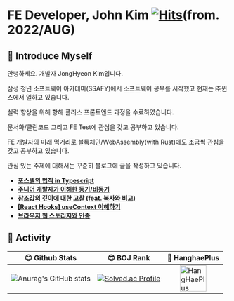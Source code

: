 # FE Developer, John Kim  [![Hits](https://hits.seeyoufarm.com/api/count/incr/badge.svg?url=https%3A%2F%2Fgithub.com%2FJhon-Kim93&count_bg=%2379C83D&title_bg=%23555555&icon=&icon_color=%23E7E7E7&title=hits&edge_flat=false)](https://hits.seeyoufarm.com)(from. 2022/AUG)


## 📝 Introduce Myself

안녕하세요. 개발자 JongHyeon Kim입니다.

삼성 청년 소프트웨어 아카데미(SSAFY)에서 소프트웨어 공부를 시작했고 현재는 ㈜윈스에서 일하고 있습니다.

실력 향상을 위해 항해 플러스 프론트엔드 과정을 수료하였습니다.

문서화/클린코드 그리고 FE Test에 관심을 갖고 공부하고 있습니다.

FE 개발자의 미래 먹거리로 블록체인/WebAssembly(with Rust)에도 조금씩 관심을 갖고 공부하고 있습니다.

관심 있는 주제에 대해서는 꾸준히 블로그에 글을 작성하고 있습니다.
- **[포스텔의 법칙 in Typescript](https://jhon-kim93.tistory.com/70)**
- **[주니어 개발자가 이해한 동기/비동기](https://jhon-kim93.tistory.com/52)** 
- **[참조값의 깊이에 대한 고찰 (feat. 복사와 비교)](https://jhon-kim93.tistory.com/58)**
- **[[React Hooks] useContext 이해하기](https://jhon-kim93.tistory.com/60)**
- **[브라우저 웹 스토리지와 인증](https://jhon-kim93.tistory.com/23)**

## 🏃 Activity

| 😊 Github Stats | 😎 BOJ Rank | 🌊 HanghaePlus |
|--|--|--|
| ![Anurag's GitHub stats](https://github-readme-stats.vercel.app/api?username=John-Kim93&show_icons=true&theme=radical) | [![Solved.ac Profile](http://mazassumnida.wtf/api/v2/generate_badge?boj=dhkdhd123)](https://solved.ac/이름/) |<a href="https://hhpluscertificateofcompletion.oopy.io/"><img src="https://static.spartacodingclub.kr/hanghae99/plus/completion/badge_purple.svg" alt="HangHaePlus Badge" style="display: block; margin: 0 auto; height: 60px;"/></a> |

